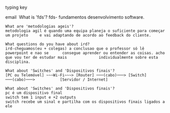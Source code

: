 typing
key

email
	 What is 'fds'?
	fds- fundamentos desenvolvimento software.
	
	What are 'metodologias ageis'?
	metodologia agil é quando uma equipa planeja o suficiente para começar um projeto     e vai adaptando de acordo ao feedback do cliente.

	What questions do you have about ird?
    ird-cheguamos(eu + colegas) a conclusao que o professor só lê powerpoint e nao se      consegue aprender ou entender as coisas. acho que vou ter de estudar mais              individualmente sobre esta disciplina.

	What about 'Switches' and 'Dispositivos finais'?
	[PC ou Telemóvel] ~~~Wi-Fi~~~> [Router] ───(cabo)───> [Switch] ───(cabo)───>           [Servidor / Internet]

	What about 'Switches' and 'Dispositivos finais'?
    pc é um dispositivo final 
    switch tem 1 input e +2 outputs 
	switch recebe um sinal e partilha com os dispositivos finais ligados a ele 
